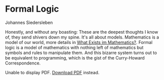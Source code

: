 # Formal Logic

Johannes Siedersleben

Honestly, and without any boasting: These are the deepest thoughts I know of, they send shivers down my spine.
It's all about models. Mathematics is a model of our world, 
more details in [What Exists im Mathematics?](philosophy/mathematics-existence.md).
Formal logic is a model of mathematics with nothing left of mathematics but symbols and rules to manipulate them.
And this bizarre system turns out to be equivalent to programming, which is the gist of the Curry-Howard Correspondence.


<object data="../_static/30-formal-logic.pdf" type="application/pdf" width="100%" height="800px">
  <p>Unable to display PDF. <a href="../_static/30-formal-logic.pdf" download>Download PDF</a> instead.</p>
</object>
